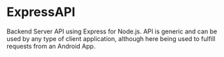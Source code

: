 # ExpressAPI <br/>

Backend Server API using Express for Node.js. API is generic and can be used by any type of client application, although here being used to fulfill requests from an Android App.
